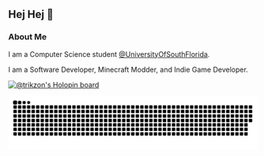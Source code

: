 ## Hej Hej 👋

### About Me

I am a Computer Science student [@UniversityOfSouthFlorida](https://github.com/University-of-South-Florida).

I am a Software Developer, Minecraft Modder, and Indie Game Developer.

[![@trikzon's Holopin board](https://holopin.me/trikzon)](https://holopin.io/@trikzon)

![Snake Chart](https://raw.githubusercontent.com/Trikzon/trikzon/output/github-contribution-grid-snake.svg)
